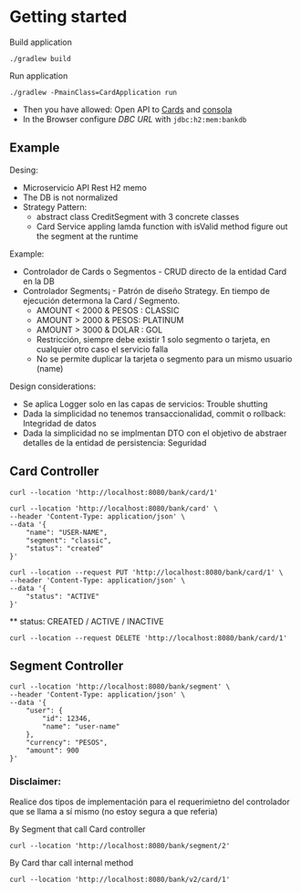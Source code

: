 # Getting started

Build application

`./gradlew build`

Run application

`./gradlew -PmainClass=CardApplication run`

- Then you have allowed: Open API to [Cards](http://localhost:8080/swagger-ui/index.html) and [consola](http://localhost:8080/h2-console)
- In the Browser configure *DBC URL* with `jdbc:h2:mem:bankdb`

## Example

Desing:
* Microservicio API Rest H2 memo
* The DB is not normalized
* Strategy Pattern:
  * abstract class CreditSegment with 3 concrete classes
  * Card Service appling lamda function with isValid method figure out the segment at the runtime

Example:
- Controlador de Cards o Segmentos - CRUD directo de la entidad Card en la DB
- Controlador Segments¡ - Patrón de diseño Strategy. En tiempo de ejecución determona la Card / Segmento.
  - AMOUNT < 2000 & PESOS : CLASSIC
  - AMOUNT > 2000 & PESOS: PLATINUM
  - AMOUNT > 3000 & DOLAR : GOL
  - Restricción, siempre debe existir 1 solo segmento o tarjeta, en cualquier otro caso el servicio falla
  - No se permite duplicar la tarjeta o segmento para un mismo usuario (name)


Design considerations:
- Se aplica Logger solo en las capas de servicios: Trouble shutting
- Dada la simplicidad no tenemos transaccionalidad, commit o rollback: Integridad de datos
- Dada la simplicidad no se implmentan DTO con el objetivo de abstraer detalles de la entidad de persistencia: Seguridad


## Card Controller
```
curl --location 'http://localhost:8080/bank/card/1'
```

```
curl --location 'http://localhost:8080/bank/card' \
--header 'Content-Type: application/json' \
--data '{
    "name": "USER-NAME",
    "segment": "classic",
    "status": "created"
}'
```

```
curl --location --request PUT 'http://localhost:8080/bank/card/1' \
--header 'Content-Type: application/json' \
--data '{
    "status": "ACTIVE"
}'
```
** status: CREATED / ACTIVE / INACTIVE

```
curl --location --request DELETE 'http://localhost:8080/bank/card/1'
```

## Segment Controller

```
curl --location 'http://localhost:8080/bank/segment' \
--header 'Content-Type: application/json' \
--data '{
    "user": {
        "id": 12346,
        "name": "user-name"
    },
    "currency": "PESOS",
    "amount": 900
}'
```

### Disclaimer: 

Realice dos tipos de implementación para el requerimietno del controlador que se llama a sí mismo (no estoy segura a que referia)

By Segment that call Card controller
```
curl --location 'http://localhost:8080/bank/segment/2'
```
By Card thar call internal method
```
curl --location 'http://localhost:8080/bank/v2/card/1'
```